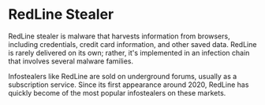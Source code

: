 # RedLine Stealer

RedLine stealer is malware that harvests information from browsers, including credentials, credit card information, and other saved data. RedLine is rarely delivered on its own; rather, it's implemented in an infection chain that involves several malware families. 

Infostealers like RedLine are sold on underground forums, usually as a subscription service. Since its first appearance around 2020, RedLine has quickly become of the most popular infostealers on these markets. 